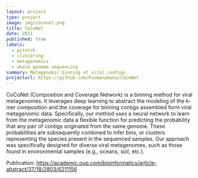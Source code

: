 ```yaml
---
layout: project
type: project
image: img/coconet.png
title: CoCoNet
date: 2021
published: true
labels:
  - pytorch
  - clustering
  - metagenomics
  - whole genome sequencing
summary: Metagenomic binning of viral contigs
projecturl: https://github.com/Puumanamana/CoCoNet
---
```


CoCoNet (Composition and Coverage Network) is a binning method for viral metagenomes. It leverages deep learning to abstract the modeling of the k-mer composition and the coverage for binning contigs assembled form viral metagenomic data. Specifically, our method uses a neural network to learn from the metagenomic data a flexible function for predicting the probability that any pair of contigs originated from the same genome. These probabilities are subsequently combined to infer bins, or clusters representing the species present in the sequenced samples. Our approach was specifically designed for diverse viral metagenomes, such as those found in environmental samples (e.g., oceans, soil, etc.).

Publication: https://academic.oup.com/bioinformatics/article-abstract/37/18/2803/6211156
